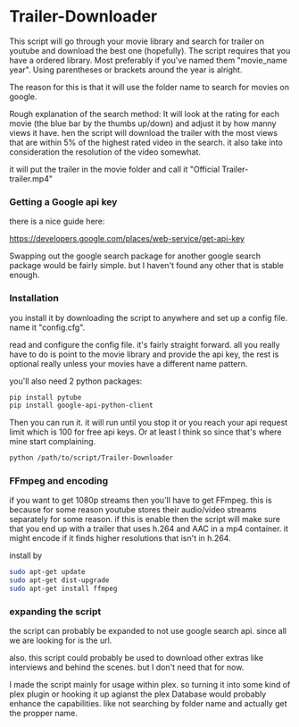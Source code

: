 # Trailer-Downloader

This script will go through your movie library and search for trailer on youtube and download the best one (hopefully).
The script requires that you have a ordered library. Most preferably if you've named them "movie_name year".
Using parentheses or brackets around the year is alright.

The reason for this is that it will use the folder name to search for movies on google.

Rough explanation of the search method:
It will look at the rating for each movie (the blue bar by the thumbs up/down) and adjust it by how manny views it have.
hen the script will download the trailer with the most views that are within 5% of the highest rated video in the search.
it also take into consideration the resolution of the video somewhat.

it will put the trailer in the movie folder and call it "Official Trailer-trailer.mp4"

### Getting a Google api key

there is a nice guide here:

https://developers.google.com/places/web-service/get-api-key

Swapping out the google search package for another google search package would be fairly simple. but I haven't found
any other that is stable enough.

### Installation

you install it by downloading the script to anywhere and set up a config file. name it "config.cfg".

read and configure the config file. it's fairly straight forward. all you really have to do is point to the movie 
library and provide the api key, the rest is optional really unless your movies have a different name pattern.

you'll also need 2 python packages:

```sh
pip install pytube
pip install google-api-python-client
```

Then you can run it. it will run until you stop it or you reach your api request limit which is 100 for free api keys.
Or at least I think so since that's where mine start complaining.

```sh
python /path/to/script/Trailer-Downloader
```


### FFmpeg and encoding

if you want to get 1080p streams then you'll have to get FFmpeg. this is because for some reason youtube stores their
audio/video streams separately for some reason. if this is enable then the script will make sure that you end up with a
trailer that uses h.264 and AAC in a mp4 container. it might encode if it finds higher resolutions that isn't in h.264.

install by

```sh
sudo apt-get update
sudo apt-get dist-upgrade
sudo apt-get install ffmpeg
```

### expanding the script

the script can probably be expanded to not use google search api. since all we are looking for is the url.

also. this script could probably be used to download other extras like interviews and behind the scenes. but I don't 
need that for now. 

I made the script mainly for usage within plex. so turning it into some kind of plex plugin or hooking it up agianst the
plex Database would probably enhance the capabilities. like not searching by folder name and actually get the propper name.
